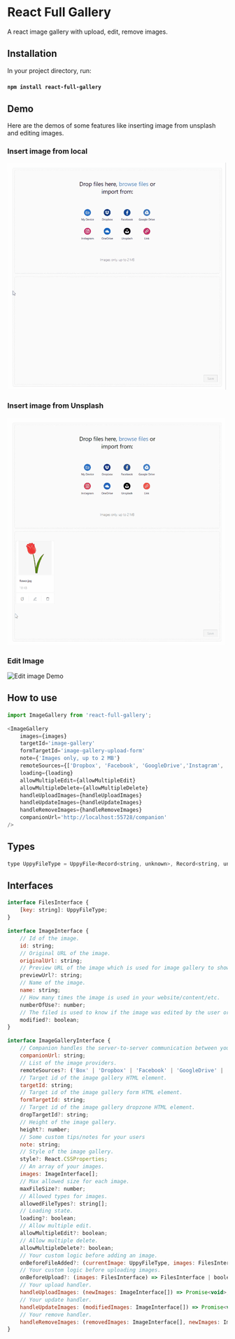 # React Full Gallery

A react image gallery with upload, edit, remove images.

## Installation

In your project directory, run:

#### `npm install react-full-gallery`

## Demo
Here are the demos of some features like inserting image from unsplash and editing images.

### Insert image from local
![Insert image from local Demo](https://github.com/AmirhosseinSrv/react-full-gallery/blob/main/images/1.gif?raw=true)

### Insert image from Unsplash
![Insert image from Unsplash Demo](https://github.com/AmirhosseinSrv/react-full-gallery/blob/main/images/2.gif?raw=true)

### Edit Image
![Edit image Demo](https://github.com/AmirhosseinSrv/react-full-gallery/blob/main/images/3.gif?raw=true)

## How to use
```javascript
import ImageGallery from 'react-full-gallery';
```

```javascript
<ImageGallery 
    images={images}
    targetId='image-gallery'
    formTargetId='image-gallery-upload-form' 
    note={'Images only, up to 2 MB'}
    remoteSources={['Dropbox', 'Facebook', 'GoogleDrive','Instagram', 'OneDrive', 'Unsplash', 'Url']}
    loading={loading}
    allowMultipleEdit={allowMultipleEdit}
    allowMultipleDelete={allowMultipleDelete}
    handleUploadImages={handleUploadImages} 
    handleUpdateImages={handleUpdateImages}
    handleRemoveImages={handleRemoveImages} 
    companionUrl='http://localhost:55728/companion'
/>
```

## Types
```javascript
type UppyFileType = UppyFile<Record<string, unknown>, Record<string, unknown>>;
```

## Interfaces
```javascript
interface FilesInterface {
    [key: string]: UppyFileType;
}
```

```javascript
interface ImageInterface {
    // Id of the image.
    id: string;
    // Original URL of the image.
    originalUrl: string;
    // Preview URL of the image which is used for image gallery to show the images. If set to undefined, the originalUrl will be used.
    previewUrl?: string;
    // Name of the image.
    name: string;
    // How many times the image is used in your website/content/etc.
    numberOfUse?: number;
    // The filed is used to know if the image was edited by the user or not.
    modified?: boolean;
}
```

```javascript
interface ImageGalleryInterface {
    // Companion handles the server-to-server communication between your server and file storage providers such as Google Drive, Dropbox, etc. Read more here: https://uppy.io/docs/companion/
    companionUrl: string;
    // List of the image providers.
    remoteSources?: ('Box' | 'Dropbox' | 'Facebook' | 'GoogleDrive' | 'Instagram' | 'OneDrive' | 'Unsplash' | 'Url' | 'Zoom')[];
    // Target id of the image gallery HTML element.
    targetId: string;
    // Target id of the image gallery form HTML element.
    formTargetId: string;
    // Target id of the image gallery dropzone HTML element.
    dropTargetId?: string;
    // Height of the image gallery.
    height?: number;
    // Some custom tips/notes for your users
    note: string;
    // Style of the image gallery.
    style?: React.CSSProperties;
    // An array of your images.
    images: ImageInterface[];
    // Max allowed size for each image.
    maxFileSize?: number;
    // Allowed types for images.
    allowedFileTypes?: string[];
    // Loading state.
    loading?: boolean;
    // Allow multiple edit.
    allowMultipleEdit?: boolean;
    // Allow multiple delete.
    allowMultipleDelete?: boolean;
    // Your custom logic before adding an image.
    onBeforeFileAdded?: (currentImage: UppyFileType, images: FilesInterface) => UppyFileType | undefined | boolean;
    // Your custom logic before uploading images.
    onBeforeUpload?: (images: FilesInterface) => FilesInterface | boolean;
    // Your upload handler.
    handleUploadImages: (newImages: ImageInterface[]) => Promise<void>;
    // Your update handler.
    handleUpdateImages: (modifiedImages: ImageInterface[]) => Promise<void>;
    // Your remove handler.
    handleRemoveImages: (removedImages: ImageInterface[], newImages: ImageInterface[]) => Promise<void>;
}
```